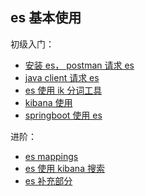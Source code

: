 ## es 基本使用

初级入门：

- [安装 es， postman 请求 es](./install_and_postman_request.md)
- [java client 请求 es](./java_client_es.md)
- [es 使用 ik 分词工具](./es_ik.md)
- [kibana 使用](./kibana.md)
- [springboot 使用 es](./es_springboot.md)

进阶：
- [es mappings](./es_mappings.md)
- [es 使用 kibana 搜索](./es_kibana_search.md)
- [es 补充部分](./es_extends.md)